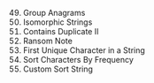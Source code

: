 49. Group Anagrams
205. Isomorphic Strings
219. Contains Duplicate II
383. Ransom Note
387. First Unique Character in a String
451. Sort Characters By Frequency
791. Custom Sort String